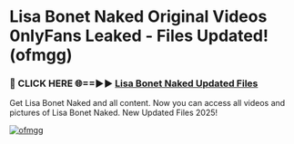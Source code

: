 # Lisa Bonet Naked Original Videos 0nlyFans Leaked - Files Updated! (ofmgg)

<h3>🔴 CLICK HERE 🌐==►► <a href="https://tinyurl.com/up5wt9bj" rel="nofollow">Lisa Bonet Naked Updated Files</a></h3>

Get Lisa Bonet Naked and all content. Now you can access all videos and pictures of Lisa Bonet Naked. New Updated Files 2025!

[![ofmgg](https://i.imgur.com/ABiUzMV.gif)](https://tinyurl.com/up5wt9bj)
